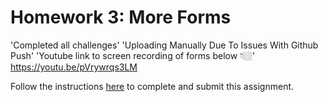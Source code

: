 # Homework 3: More Forms

'Completed all challenges'
'Uploading Manually Due To Issues With Github Push'
'Youtube link to screen recording of forms below 👇🏼'
https://youtu.be/pVrywrqs3LM


Follow the instructions [here](https://make-school-courses.github.io/WEB-1.1-Web-Architecture/#/Assignments/03-More-Forms) to complete and submit this assignment.
